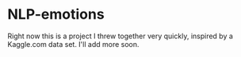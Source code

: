 # NLP-emotions

Right now this is a project I threw together very quickly, inspired by a Kaggle.com data set. I'll add more soon.
